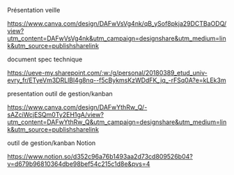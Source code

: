 Présentation veille

https://www.canva.com/design/DAFwVsVg4nk/qB_ySof8pkja29DCTBaODQ/view?utm_content=DAFwVsVg4nk&utm_campaign=designshare&utm_medium=link&utm_source=publishsharelink


document spec technique

https://ueve-my.sharepoint.com/:w:/g/personal/20180389_etud_univ-evry_fr/ETyeVm3DRLlBl4g8nq--f5cBykmsKzWDdFK_jq_-rFSq0A?e=kLEk3m



presentation outil de gestion/kanban

https://www.canva.com/design/DAFwYthRw_Q/-sAZciWcjESQm0Ty2EH1gA/view?utm_content=DAFwYthRw_Q&utm_campaign=designshare&utm_medium=link&utm_source=publishsharelink


outil de gestion/kanban Notion

https://www.notion.so/d352c96a76b1493aa2d73cd809526b04?v=d679b96810364dbe98bef54c215c1d8e&pvs=4
